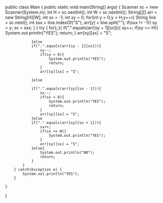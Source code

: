 public class Main {
    public static void main(String[] args) {
        Scanner sc = new Scanner(System.in);
        int H = sc.nextInt();
        int W = sc.nextInt();
        String[][] arr = new String[H][W];
        int sx = -1;
        int sy = 0;
        for(int y = 0;y < H;y++){
            String line = sc.next();
            int ssx = line.indexOf("S");
            arr[y] = line.split("");
            if(ssx != -1){
                sy = y;
                sx = ssx;
            }
        }
        try {
            for(;;){
                if(".".equals(arr[sy + 1][sx])){
                    sy++;
                    if(sy >= H){
                        System.out.println("YES");
                        return;
                    }
                    arr[sy][sx] = "S";
    
                }else
                if(".".equals(arr[sy - 1][sx])){
                    sy--;
                    if(sy < 0){
                        System.out.println("YES");
                        return;
                    }
                    arr[sy][sx] = "S";
    
                }else
                
                if(".".equals(arr[sy][sx - 1])){
                    sx--;
                    if(sx < 0){
                        System.out.println("YES");
                        return;
                    }
                    arr[sy][sx] = "S";
                }else
                if(".".equals(arr[sy][sx + 1])){
                    sx++;
                    if(sx >= W){
                        System.out.println("YES");
                    }
                    arr[sy][sx] = "S";
                }else{
                    System.out.println("NO");
                    return;
                }
            }
        } catch(Exception e) {
            System.out.println("YES");
        }
        
    }
}
